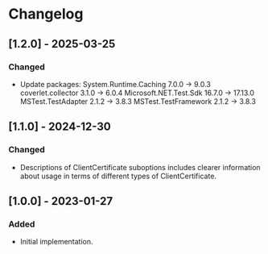 # Changelog

## [1.2.0] - 2025-03-25
### Changed
- Update packages:
  System.Runtime.Caching  7.0.0  -> 9.0.3
  coverlet.collector      3.1.0  -> 6.0.4
  Microsoft.NET.Test.Sdk  16.7.0 -> 17.13.0
  MSTest.TestAdapter      2.1.2  -> 3.8.3
  MSTest.TestFramework    2.1.2  -> 3.8.3

## [1.1.0] - 2024-12-30
### Changed
- Descriptions of ClientCertificate suboptions includes clearer information about usage in terms of different types of ClientCertificate.

## [1.0.0] - 2023-01-27
### Added
- Initial implementation.
